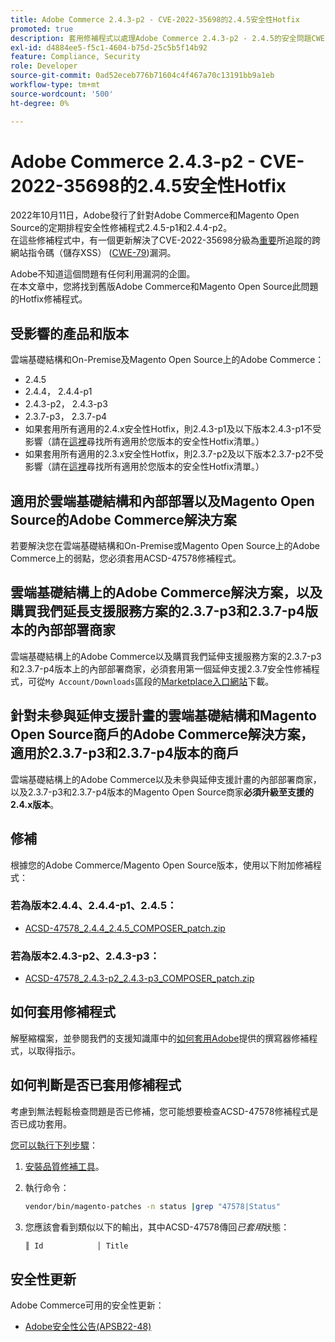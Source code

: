 ```yaml
---
title: Adobe Commerce 2.4.3-p2 - CVE-2022-35698的2.4.5安全性Hotfix
promoted: true
description: 套用修補程式以處理Adobe Commerce 2.4.3-p2 - 2.4.5的安全問題CWE-79。
exl-id: d4884ee5-f5c1-4604-b75d-25c5b5f14b92
feature: Compliance, Security
role: Developer
source-git-commit: 0ad52eceb776b71604c4f467a70c13191bb9a1eb
workflow-type: tm+mt
source-wordcount: '500'
ht-degree: 0%

---
```


# Adobe Commerce 2.4.3-p2 - CVE-2022-35698的2.4.5安全性Hotfix

2022年10月11日，Adobe發行了針對Adobe Commerce和Magento Open Source的定期排程安全性修補程式2.4.5-p1和2.4.4-p2。<br>
在這些修補程式中，有一個更新解決了CVE-2022-35698分級為[重要](https://helpx.adobe.com/tw/security/severity-ratings.html)所追蹤的跨網站指令碼（儲存XSS） ([CWE-79](https://cwe.mitre.org/data/definitions/79.html))漏洞。

Adobe不知道這個問題有任何利用漏洞的企圖。<br>
在本文章中，您將找到舊版Adobe Commerce和Magento Open Source此問題的Hotfix修補程式。

## 受影響的產品和版本

雲端基礎結構和On-Premise及Magento Open Source上的Adobe Commerce：

* 2.4.5
* 2.4.4， 2.4.4-p1
* 2.4.3-p2， 2.4.3-p3
* 2.3.7-p3， 2.3.7-p4
* 如果套用所有適用的2.4.x安全性Hotfix，則2.4.3-p1及以下版本2.4.3-p1不受影響（請在[這裡](https://helpx.adobe.com/tw/security/products/magento.html)尋找所有適用於您版本的安全性Hotfix清單。）
* 如果套用所有適用的2.3.x安全性Hotfix，則2.3.7-p2及以下版本2.3.7-p2不受影響（請在[這裡](https://helpx.adobe.com/tw/security/products/magento.html)尋找所有適用於您版本的安全性Hotfix清單。）


## 適用於雲端基礎結構和內部部署以及Magento Open Source的Adobe Commerce解決方案

若要解決您在雲端基礎結構和On-Premise或Magento Open Source上的Adobe Commerce上的弱點，您必須套用ACSD-47578修補程式。

## 雲端基礎結構上的Adobe Commerce解決方案，以及購買我們延長支援服務方案的2.3.7-p3和2.3.7-p4版本的內部部署商家

雲端基礎結構上的Adobe Commerce以及購買我們延伸支援服務方案的2.3.7-p3和2.3.7-p4版本上的內部部署商家，必須套用第一個延伸支援2.3.7安全性修補程式，可從`My Account/Downloads`區段的[Marketplace入口網站](https://marketplace.magento.com/)下載。

## 針對未參與延伸支援計畫的雲端基礎結構和Magento Open Source商戶的Adobe Commerce解決方案，適用於2.3.7-p3和2.3.7-p4版本的商戶

雲端基礎結構上的Adobe Commerce以及未參與延伸支援計畫的內部部署商家，以及2.3.7-p3和2.3.7-p4版本的Magento Open Source商家&#x200B;**必須升級至支援的2.4.x版本**。

## 修補

根據您的Adobe Commerce/Magento Open Source版本，使用以下附加修補程式：

### 若為版本2.4.4、2.4.4-p1、2.4.5：

* [ACSD-47578_2.4.4_2.4.5_COMPOSER_patch.zip](assets/ACSD-47578_2.4.4_2.4.5_COMPOSER_patch.zip)

### 若為版本2.4.3-p2、2.4.3-p3：

* [ACSD-47578_2.4.3-p2_2.4.3-p3_COMPOSER_patch.zip](assets/ACSD-47578_2.4.3-p2_2.4.3-p3_COMPOSER_patch.zip)

## 如何套用修補程式

解壓縮檔案，並參閱我們的支援知識庫中的[如何套用Adobe](https://experienceleague.adobe.com/docs/commerce-knowledge-base/kb/how-to/how-to-apply-a-composer-patch-provided-by-magento.html?lang=zh-Hant)提供的撰寫器修補程式，以取得指示。

## 如何判斷是否已套用修補程式

考慮到無法輕鬆檢查問題是否已修補，您可能想要檢查ACSD-47578修補程式是否已成功套用。

<u>您可以執行下列步驟</u>：

1. [安裝品質修補工具](https://experienceleague.adobe.com/docs/commerce-operations/tools/quality-patches-tool/usage.html?lang=zh-Hant)。
1. 執行命令：

   ```bash
   vendor/bin/magento-patches -n status |grep "47578|Status"
   ```

1. 您應該會看到類似以下的輸出，其中ACSD-47578傳回&#x200B;*已套用*&#x200B;狀態：

   ```bash
   ║ Id            │ Title                                                        │ Category        │ Origin                 │ Status      │ Details                                          ║ ║ N/A           │ ../m2-hotfixes/ACSD-47578__2.4.4_2.4.5_COMPOSER_patch.patch      │ Other           │ Local                  │ Applied     │ Patch type: Custom                                
   ```

## 安全性更新

Adobe Commerce可用的安全性更新：

* [Adobe安全性公告(APSB22-48)](https://helpx.adobe.com/tw/security/products/magento/apsb22-48.html)
